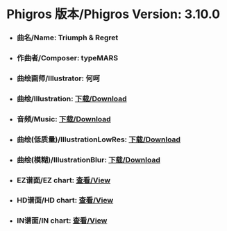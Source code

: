
# Phigros 版本/Phigros Version:  3.10.0

- ### __曲名/Name:  Triumph & Regret__

- ### __作曲者/Composer:  typeMARS__

- ### __曲绘画师/Illustrator:  何呵__

- ### __曲绘/Illustration:  [下载/Download](https://github.com/Po6647A/WebAssests/releases/download/3.10.0/894.png)__

- ### __音频/Music:  [下载/Download](https://github.com/Po6647A/WebAssests/releases/download/3.10.0/1695.ogg)__

- ### __曲绘(低质量)/IllustrationLowRes:  [下载/Download](https://github.com/Po6647A/WebAssests/releases/download/3.10.0/1386.png)__

- ### __曲绘(模糊)/IllustrationBlur:  [下载/Download](https://github.com/Po6647A/WebAssests/releases/download/3.10.0/0)__


- ### __EZ谱面/EZ chart:  [查看/View](./EZ.json/index.html)__

- ### __HD谱面/HD chart:  [查看/View](./HD.json/index.html)__

- ### __IN谱面/IN chart:  [查看/View](./IN.json/index.html)__
